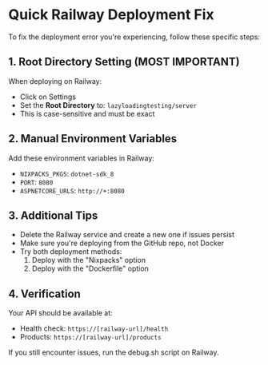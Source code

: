# Quick Railway Deployment Fix

To fix the deployment error you're experiencing, follow these specific steps:

## 1. Root Directory Setting (MOST IMPORTANT)

When deploying on Railway:
- Click on Settings
- Set the **Root Directory** to: `lazyloadingtesting/server`
- This is case-sensitive and must be exact

## 2. Manual Environment Variables

Add these environment variables in Railway:
- `NIXPACKS_PKGS`: `dotnet-sdk_8`
- `PORT`: `8080`
- `ASPNETCORE_URLS`: `http://+:8080`

## 3. Additional Tips

- Delete the Railway service and create a new one if issues persist
- Make sure you're deploying from the GitHub repo, not Docker
- Try both deployment methods:
  1. Deploy with the "Nixpacks" option
  2. Deploy with the "Dockerfile" option

## 4. Verification

Your API should be available at:
- Health check: `https://[railway-url]/health`
- Products: `https://[railway-url]/products`

If you still encounter issues, run the debug.sh script on Railway.
